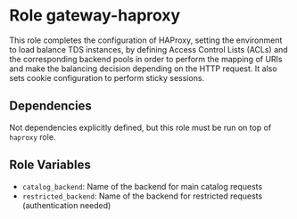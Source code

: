 Role gateway-haproxy
========================

This role completes the configuration of HAProxy, setting the environment to load balance TDS instances, by defining Access Control Lists (ACLs) and the corresponding backend pools in order to perform the mapping of URIs and make the balancing decision depending on the HTTP request. It also sets cookie configuration to perform sticky sessions.


Dependencies
------------

Not dependencies explicitly defined, but this role must be run on top of `haproxy` role.

Role Variables
--------------

* `catalog_backend`: Name of the backend for main catalog requests
* `restricted_backend`: Name of the backend for restricted requests (authentication needed)
